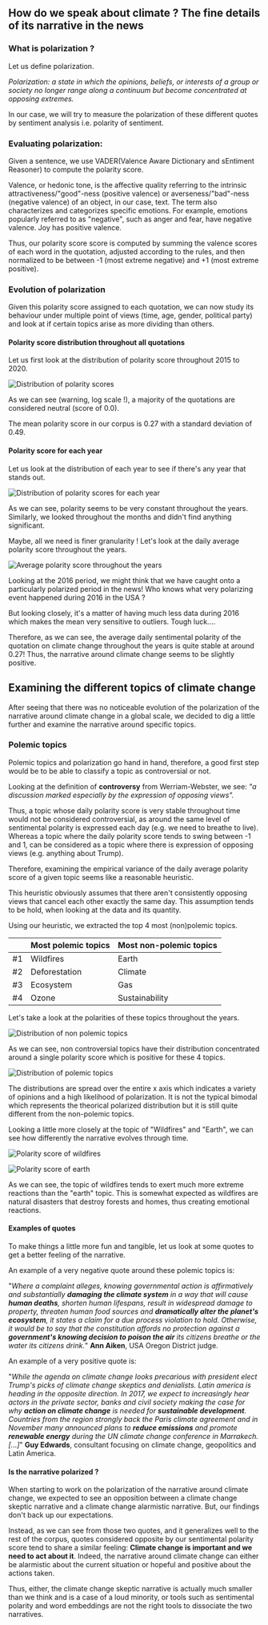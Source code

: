## How do we speak about climate ? The fine details of its narrative in the news



### What is polarization ?


Let us define polarization.

*Polarization: a state in which the opinions, beliefs, or interests of a group or society no longer range along a continuum but become concentrated at opposing extremes.*

In our case, we will try to measure the polarization of these different quotes by sentiment analysis i.e. polarity of sentiment.


### Evaluating polarization:

Given a sentence, we use VADER(Valence Aware Dictionary and sEntiment Reasoner) to compute the polarity score.

Valence, or hedonic tone, is the affective quality referring to the intrinsic attractiveness/"good"-ness (positive valence) or averseness/"bad"-ness (negative valence) of an object, in our case, text. The term also characterizes and categorizes specific emotions. For example, emotions popularly referred to as "negative", such as anger and fear, have negative valence. Joy has positive valence.

 Thus, our polarity score score is computed by summing the valence scores of each word in the quotation, adjusted according to the rules, and then normalized to be between -1 (most extreme negative) and +1 (most extreme positive).


### Evolution of polarization

Given this polarity score assigned to each quotation, we can now study its behaviour under multiple point of views (time, age, gender, political party) and look at if certain topics arise as more dividing than others.


#### Polarity score distribution throughout all quotations

Let us first look at the distribution of polarity score throughout 2015 to 2020.

![Distribution of polarity scores]( notebooks/harold/figs/total_polarity_distribution.png "Distribution of polarity scores")

As we can see (warning, log scale !), a majority of the quotations are considered neutral (score of 0.0).

The mean polarity score in our corpus is 0.27 with a standard deviation of 0.49. 

#### Polarity score for each year

Let us look at the distribution of each year to see if there's any year that stands out.

![Distribution of polarity scores for each year]( notebooks/harold/figs/boxplot_year.png "Distribution of polarity scores for each year")

As we can see, polarity seems to be very constant throughout the years. Similarly, we looked throughout the months and didn't find anything significant.

Maybe, all we need is finer granularity ! Let's look at the daily average polarity score throughout the years.


![Average polarity score throughout the years]( notebooks/harold/figs/average_daily_polarity.png "Average polarity score throughout the years")


Looking at the 2016 period, we might think that we have caught onto a particularly polarized period in the news! Who knows what very polarizing event happened during 2016 in the USA ? 

But looking closely, it's a matter of having much less data during 2016 which makes the mean very sensitive to outliers. Tough luck....

Therefore, as we can see, the average daily sentimental polarity of the quotation on climate change throughout the years is quite stable at around 0.27! Thus, the narrative around climate change seems to be slightly positive.


## Examining the different topics of climate change 

After seeing that there was no noticeable evolution of the polarization of the narrative around climate change in a global scale, we decided to dig a little further and examine the narrative around specific topics.


### Polemic topics

Polemic topics and polarization go hand in hand, therefore, a good first step would be to be able to classify a topic as controversial or not.

Looking at the definition of **controversy** from Werriam-Webster, we see: *"a discussion marked especially by the expression of opposing views".*

Thus, a topic whose daily polarity score is very stable throughout time would not be considered controversial, as around the same level of sentimental polarity is expressed each day (e.g. we need to breathe to live). 
 Whereas a topic where the daily polarity score tends to swing between -1 and 1, can be considered as a topic where there is expression of opposing views (e.g. anything about Trump).

Therefore, examining the empirical variance of the daily average polarity score of a given topic seems like a reasonable heuristic.

This heuristic obviously assumes that there aren't consistently opposing views that cancel each other exactly the same day. This assumption tends to be hold, when looking at the data and its quantity.

Using our heuristic, we extracted the top 4 most (non)polemic topics.


|    | Most polemic topics | Most non-polemic topics |
|----|---------------------|-------------------------|
| #1 | Wildfires           | Earth                   |
| #2 | Deforestation       | Climate                 |
| #3 | Ecosystem           | Gas                     |
| #4 | Ozone               | Sustainability          |



Let's take a look at the polarities of these topics throughout the years.


![Distribution of non polemic topics]( notebooks/harold/figs/not_polemic_distributions.png "Distribution of non polemic topics")

As we can see, non controversial topics have their distribution concentrated around a single polarity score which is positive for these 4 topics. 


![Distribution of polemic topics]( notebooks/harold/figs/polemic_distributions.png "Distribution of polemic topics")


The distributions are spread over the entire x axis which indicates a variety of opinions and a high likelihood of polarization. It is not the typical bimodal which represents the theorical polarized distribution but it is still quite different from the non-polemic topics. 



Looking a little more closely at the topic of "Wildfires" and "Earth", we can see how differently the narrative evolves through time.


![Polarity score of wildfires]( notebooks/harold/figs/wildfires_polarity.png "Polarity score of wildfires")


![Polarity score of earth]( notebooks/harold/figs/earth_polarity.png "Polarity score of earth")

As we can see, the topic of wildfires tends to exert much more extreme reactions than the "earth" topic. This is somewhat expected as wildfires are natural disasters that destroy forests and homes, thus creating emotional reactions.

#### Examples of quotes

To make things a little more fun and tangible, let us look at some quotes to get a better feeling of the narrative.

An example of a very negative quote around these polemic topics is: 

"*Where a complaint alleges, knowing governmental action is affirmatively and substantially **damaging the climate system** in a way that will cause **human deaths**, shorten human lifespans, result in widespread damage to property, threaten human food sources and **dramatically alter the planet's ecosystem**, it states a claim for a due process violation to hold. Otherwise, it would be to say that the constitution affords no protection against a **government's knowing decision to poison the air** its citizens breathe or the water its citizens drink.*"
 **Ann Aiken**, USA Oregon District judge.

An example of a very positive quote is: 

"*While the agenda on climate change looks precarious with president elect Trump's picks of climate change skeptics and denialists. Latin america is heading in the opposite direction. In 2017, we expect to increasingly hear actors in the private sector, banks and civil society making the case for why **action on climate change** is needed for **sustainable development**. Countries from the region strongly back the Paris climate agreement and in November many announced plans to **reduce emissions** and promote **renewable energy** during the UN climate change conference in Marrakech.[...]*" 
**Guy Edwards**, consultant focusing on climate change, geopolitics and Latin America.


#### Is the narrative polarized ?

When starting to work on the polarization of the narrative around climate change, we expected to see an opposition between a climate change skeptic narrative and a climate change alarmistic narrative. But, our findings don't back up our expectations.

Instead, as we can see from those two quotes, and it generalizes well to the rest of the corpus, quotes considered opposite by our sentimental polarity score tend to share a similar feeling: **Climate change is important and we need to act about it**. Indeed, the narrative around climate change can either be alarmistic about the current situation or hopeful and positive about the actions taken.


 Thus, either, the climate change skeptic narrative is actually much smaller than we think and is a case of a loud minority, or tools such as sentimental polarity and word embeddings are not the right tools to dissociate the two narratives.






